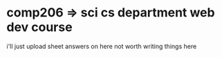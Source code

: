 # comp206 => sci cs department web dev course 
i'll just upload sheet answers on here not worth writing things here
